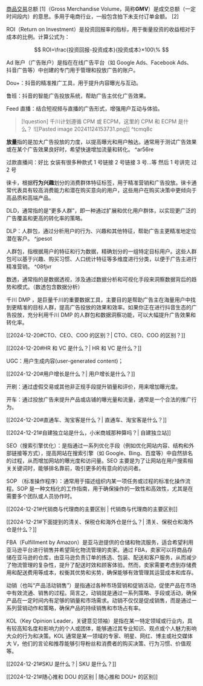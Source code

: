 
[商品交易](https://baike.baidu.com/item/%E5%95%86%E5%93%81%E4%BA%A4%E6%98%93/12750126?fromModule=lemma_inlink)总额 [1]（Gross Merchandise Volume，简称**GMV**）是成交总额（一定时间段内）的意思。多用于电商行业，一般包含拍下未支付订单金额。 [2]

ROI（Return on Investment）是投资回报率的指标，用于衡量投资的收益相对于成本的比例。计算公式为：

$$
ROI=\frac{投资回报-投资成本}{投资成本}×100\%
$$

Ad 账户（广告账户）是指在在线广告平台（如 Google Ads、Facebook Ads、抖音广告等）中创建的专门用于管理和投放广告的账户。

Dou+：抖音的精准推广工具，用于提升内容曝光与互动。

鲁班：抖音的智能广告投放系统，帮助广告主优化广告效果。

Feed 直播：结合短视频与直播的广告形式，增强用户互动与体验。

> [!question] 千川计划遵循 CPM 或 ECPM，这里的 CPM 和 ECPM 是什么？
> ![[Pasted image 20241124153731.png]] ^tcmq8c


**放量**指的是加大广告投放的力度，以提高曝光和用户触达。通常用于测试广告效果或在某个广告效果良好时，希望快速增加流量和转化。 ^ar56re

过款直播间：好比 女装有很多种款式   1 号链接  2 号链接 3 号...等   然后 1 号讲完  过 2 号

徕卡，根据**行为兴趣**划分的消费群体特征标签，用于精准营销和广告投放。徕卡通常代表具有较高消费能力和潜在购买意向的用户，这些用户在购买决策中更倾向于高品质和高端产品。

DLD，通常指的是“更多人群”，即一种通过扩展和优化用户群体，以实现更广泛的广告覆盖和更高的转化率的策略。

DLP：人群包，通过分析用户的行为、兴趣和其他特征，帮助广告主更精准地定位潜在客户。 ^jpesot

人群包，指根据用户的特征和行为数据，精确划分的一组特定目标用户。这些人群包可以基于兴趣、购买习惯、人口统计特征等多维度进行分类，以便于广告主进行精准营销。 ^08fjvr

数透，通常指的是数据透视，涉及通过数据分析和可视化手段来洞察数据背后的趋势和模式。（数透包含数据分析）

千川 DMP ，是巨量千川的重要数据工具，主要目的是帮助广告主在海量用户中找到更精准的目标人群，提高广告投放的效果和效率。如果你正在进行抖音生态的广告投放，充分利用千川 DMP 的人群包和数据洞察功能，可以大幅提升广告效果和转化率。

[[2024-12-20#CTO、CEO、COO 的区别？| CTO、CEO、COO 的区别？]]

[[2024-12-20#HR 和 VC 是什么？| HR 和 VC 是什么？]]

UGC：用户生成内容(user-generated content)；

[[2024-12-20#用户增长是什么？| 用户增长是什么？]]

开刷：通过虚假交易或其他非正规手段提升销量和评价，用来增加曝光度。

开车：通过投放广告来提升产品或店铺的曝光量和流量，通常是一个合法的推广行为。

[[2024-12-20#直通车、淘宝客是什么？| 直通车、淘宝客是什么？]]

[[2024-12-21#自建独立站是什么，小米商城那种算吗？| 自建独立站]]

SEO（搜索引擎优化）：是指通过一系列优化手段（例如优化网站内容、结构和外部链接等方式），提高网站在搜索引擎（如 Google、Bing、百度等）中自然排名的过程，从而增加网站的曝光度和访问量。SEO 主要是为了让网站在用户搜索相关关键词时，能够排名靠前，吸引更多的有意向的访问者。

SOP （标准操作程序）：通常用于描述组织内某一项任务或过程的标准化操作流程。SOP 是一种文档化的工作指南，用于确保操作的一致性和高效性，尤其是在需要多个团队或人员协作时。

[[2024-12-21#代销商与代理商的主要区别 | 代销商与代理商的主要区别]]

[[2024-12-21#下面提到的清关、保税仓和海外仓是什么？| 清关、保税仓和海外仓是什么？]]

FBA（Fulfillment by Amazon）是亚马逊提供的仓储和物流服务，适合希望利用亚马逊平台进行销售并希望简化物流管理的卖家。通过 FBA，卖家可以将商品存储在亚马逊的仓库，由亚马逊负责订单的拣选、包装、配送和客户服务，从而减少了物流管理的复杂性，提升了配送时效和顾客体验。然而，卖家需要考虑到存储费用和配送费用等成本，权衡其优势和劣势，确保能够有效管理其运营成本和库存。

动销（也叫“产品活动销售”）是指通过各种市场营销和促销活动，促使产品在市场中有效流通、销售的过程。简言之，动销就是通过一系列策略、手段或活动，确保产品在一定时间内有足够的销量和市场需求。动销不仅仅是促成销售，而是通过一系列营销动作和策略，确保产品的持续销售和市场占有率。

KOL（Key Opinion Leader，关键意见领袖）是指在某一特定领域或行业内，具有较高知名度和影响力的个人或团体，能够通过其专业知识、观点或个人魅力影响大众的行为和决策。KOL 通常是某一领域的专家、明星、网红、博主或社交媒体大 V，他们的言论和推荐能够引导粉丝和消费者的购买决策、行为习惯、价值观等。

[[2024-12-21#SKU 是什么？| SKU 是什么？]]

[[2024-12-21#随心推和 DOU 的区别 | 随心推和 DOU+ 的区别]]

